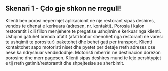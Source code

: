 ## Skenari 1 - Çdo gje shkon ne rregull!

Klienti ben porosi nepermjet aplikacionit ne nje restorant sipas deshires, vendos te dhenat e kerkuara (adresen, nr. kontakti). Porosia i kalon restorantit i cili fillon  menjehere te pregatise ushqimin e kerkuar nga klienti. Ushqimi gatuhet brenda afatit (afati kohor shenohet nga restoranti ne varesi te ushqimit te porositur) paketohet dhe behet gati per transport. Klienti kontaktohet sapo motoristi niset dhe pyetet per detaje rreth adreses ose nese ka ndryshuar vendndodhje. Motoristi mberrin ne destinacion dorezon porosine dhe merr pagesen. Klienti sipas deshires mund te leje pershtypjet e tij rreth gatimit/restorantit dhe shpejtesise se sherbimit. 
